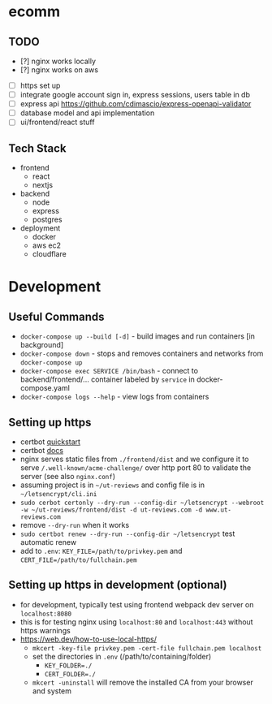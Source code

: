 # ecomm
## TODO
- [?] nginx works locally
- [?] nginx works on aws
- [ ] https set up
- [ ] integrate google account sign in, express sessions, users table in db
- [ ] express api https://github.com/cdimascio/express-openapi-validator
- [ ] database model and api implementation
- [ ] ui/frontend/react stuff
## Tech Stack
- frontend
    - react
    - nextjs
- backend
    - node
    - express
    - postgres
- deployment
    - docker
    - aws ec2
    - cloudflare

# Development
## Useful Commands
- `docker-compose up --build [-d]` - build images and run containers \[in background\]
- `docker-compose down` - stops and removes containers and networks from `docker-compose up`
- `docker-compose exec SERVICE /bin/bash` - connect to backend/frontend/... container
  labeled by `service` in docker-compose.yaml
- `docker-compose logs --help` - view logs from containers

## Setting up https
- certbot [quickstart](https://certbot.eff.org/lets-encrypt/ubuntufocal-nginx)
- certbot [docs](https://certbot.eff.org/docs/using.html)
- nginx serves static files from `./frontend/dist` and we configure it to serve
  `/.well-known/acme-challenge/` over http port 80 to validate the server (see also `nginx.conf`)
- assuming project is in `~/ut-reviews` and config file is in `~/letsencrypt/cli.ini`
- `sudo cerbot certonly --dry-run --config-dir ~/letsencrypt --webroot -w ~/ut-reviews/frontend/dist -d ut-reviews.com -d www.ut-reviews.com`
- remove `--dry-run` when it works
- `sudo certbot renew --dry-run --config-dir ~/letsencrypt` test automatic renew
- add to `.env`: `KEY_FILE=/path/to/privkey.pem` and `CERT_FILE=/path/to/fullchain.pem`

## Setting up https in development (optional)
- for development, typically test using frontend webpack dev server on `localhost:8080`
- this is for testing nginx using `localhost:80` and `localhost:443` without https warnings
- https://web.dev/how-to-use-local-https/
    - `mkcert -key-file privkey.pem -cert-file fullchain.pem localhost`
    - set the directories in `.env` (/path/to/containing/folder)
        - `KEY_FOLDER=./`
        - `CERT_FOLDER=./`
    - `mkcert -uninstall` will remove the installed CA from your browser and system
